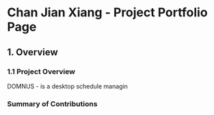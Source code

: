 # Chan Jian Xiang - Project Portfolio Page


## 1. Overview
### 1.1 Project Overview 
DOMNUS - is a desktop schedule managin 

### Summary of Contributions

<!--stackedit_data:
eyJoaXN0b3J5IjpbMTExODkyNzQ4MywxMjgzMTEyMzMxLC01Mz
MxMTc5MDgsMTUzNDI3MTU1NywtMTI5ODA0ODgwNiwtMTgwNjEw
MTQ3NCwtNzM5NDQ2Nzg2LDE3NDg1NzE2NDksLTIwNjMxNTg5NC
wtODczOTI2MzcsLTgwMDU4MjYwMSwxNjM1MDQ2Mzg4LC0xNDgw
NDQ0MjQ1LC01NDk1NzM3MzYsLTkxNDU2MTY0NywxMTc4Nzg0ND
BdfQ==
-->